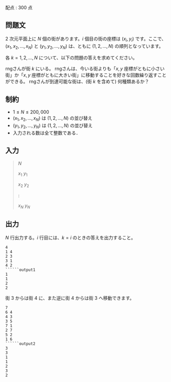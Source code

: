 配点 : $300$ 点

## 問題文

$2$ 次元平面上に $N$ 個の街があります。$i$ 個目の街の座標は $(x_i, y_i)$ です。ここで、$(x_1, x_2, \dots, x_N)$ と $(y_1, y_2, \dots, y_N)$ は、ともに $(1, 2, \dots, N)$ の順列となっています。

各 $k = 1,2,\dots,N$ について、以下の問題の答えを求めてください。

rngさんが街 $k$ にいる。
rngさんは、今いる街よりも「$x, y$ 座標がともに小さい街」か「$x, y$ 座標がともに大きい街」に移動することを好きな回数繰り返すことができる。
rngさんが到達可能な街は、(街 $k$ を含めて) 何種類あるか？

## 制約

- $1 \leq N \leq 200,000$
- $(x_1, x_2, \dots, x_N)$ は $(1, 2, \dots, N)$ の並び替え
- $(y_1, y_2, \dots, y_N)$ は $(1, 2, \dots, N)$ の並び替え
- 入力される数は全て整数である．

## 入力

> $N$
> 
> $x_1$ $y_1$
> 
> $x_2$ $y_2$
> 
> $:$
> 
> $x_N$ $y_N$

## 出力

$N$ 行出力する。$i$ 行目には、$k = i$ のときの答えを出力すること。

```input1
4
1 4
2 3
3 1
4 2
``````output1
1
1
2
2
```

街 $3$ からは街 $4$ に、また逆に街 $4$ からは街 $3$ へ移動できます。

```input2
7
6 4
4 3
3 5
7 1
2 7
5 2
1 6
``````output2
3
3
1
1
2
3
2
```